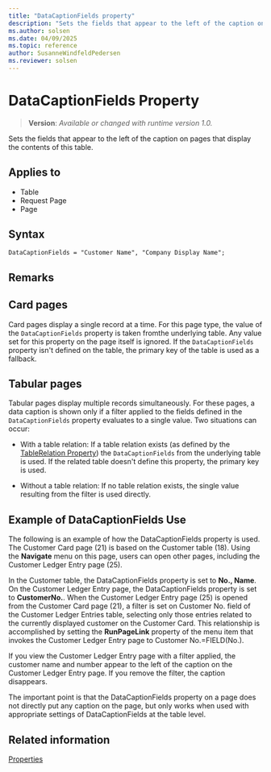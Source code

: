 ```yaml
---
title: "DataCaptionFields property"
description: "Sets the fields that appear to the left of the caption on pages that display the contents of this table."
ms.author: solsen
ms.date: 04/09/2025
ms.topic: reference
author: SusanneWindfeldPedersen
ms.reviewer: solsen
---
```

[//]: # (START>DO_NOT_EDIT)
[//]: # (IMPORTANT:Do not edit any of the content between here and the END>DO_NOT_EDIT.)
[//]: # (Any modifications should be made in the .xml files in the ModernDev repo.)
# DataCaptionFields Property
> **Version**: _Available or changed with runtime version 1.0._

Sets the fields that appear to the left of the caption on pages that display the contents of this table.

## Applies to
-   Table
-   Request Page
-   Page

[//]: # (IMPORTANT: END>DO_NOT_EDIT)

## Syntax

```AL
DataCaptionFields = "Customer Name", "Company Display Name";
```

## Remarks  
  
## Card pages

Card pages display a single record at a time. For this page type, the value of the `DataCaptionFields` property is taken fromthe underlying table. Any value set for this property on the page itself is ignored. If the `DataCaptionFields` property isn't defined on the table, the primary key of the table is used as a fallback.  
  
## Tabular pages  

Tabular pages display multiple records simultaneously. For these pages, a data caption is shown only if a filter applied to the fields defined in the `DataCaptionFields` property evaluates to a single value. Two situations can occur:  
  
- With a table relation: If a table relation exists (as defined by the [TableRelation Property](devenv-tablerelation-property.md)) the `DataCaptionFields` from the underlying table is used. If the related table doesn't define this property, the primary key is used.
  
- Without a table relation: If no table relation exists, the single value resulting from the filter is used directly.  
  
## Example of DataCaptionFields Use  

The following is an example of how the DataCaptionFields property is used. The Customer Card page (21) is based on the Customer table (18). Using the **Navigate** menu on this page, users can open other pages, including the Customer Ledger Entry page (25).  
  
In the Customer table, the DataCaptionFields property is set to **No., Name**. On the Customer Ledger Entry page, the DataCaptionFields property is set to **CustomerNo.**. When the Customer Ledger Entry page (25) is opened from the Customer Card page (21), a filter is set on Customer No. field of the Customer Ledger Entries table, selecting only those entries related to the currently displayed customer on the Customer Card. This relationship is accomplished by setting the **RunPageLink** property of the menu item that invokes the Customer Ledger Entry page to Customer No.=FIELD(No.).  
  
If you view the Customer Ledger Entry page with a filter applied, the customer name and number appear to the left of the caption on the Customer Ledger Entry page. If you remove the filter, the caption disappears.  
  
The important point is that the DataCaptionFields property on a page does not directly put any caption on the page, but only works when used with appropriate settings of DataCaptionFields at the table level.  
  
## Related information  

[Properties](devenv-properties.md)